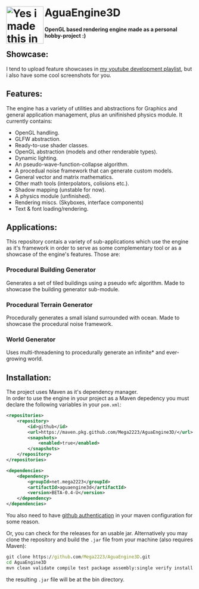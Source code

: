 <div class="title" style="align-items: center ;">
    <h1><img 
    height=100
    width=100
    alt="Yes i made this in paint."
    src="https://github.com/user-attachments/assets/fb61b1df-ed46-4abd-acbb-398be4da802a"
    align = left> 
    <div class="titleText";>
        AguaEngine3D
    </div>
    </h1>
    <strong>OpenGL based rendering engine made as a personal hobby-project :)  </strong>
</div>

## Showcase:

I tend to upload feature showcases in [my youtube development playlist](https://www.youtube.com/playlist?list=PL2CjNrK_Cb0otRoxs5VSQrdccLCmlGvOX), but i also have some cool screenshots for you.

## Features:  

The engine has a variety of utilities and abstractions for Graphics and general application management, plus an unifinished physics module. It currently contains:
- OpenGL handling.
- GLFW abstraction.
- Ready-to-use shader classes.
- OpenGL abstraction (models and other renderable types).
- Dynamic lighting.
- An pseudo-wave-function-collapse algorithm.
- A procedual noise framework that can generate custom models.
- General vector and matrix mathematics.
- Other math tools (interpolators, colisions etc.).
- Shadow mapping (unstable for now).
- A physics module (unfinished).
- Rendering miscs. (Skyboxes, interface components)
- Text & font loading/rendering.

## Applications:

This repository contais a variety of sub-applications which use the engine as it's framework in order to serve as some complementary tool or as a showcase of the engine's features. Those are:

### Procedural Building Generator
  Generates a set of tiled buildings using a pseudo wfc algorithm. Made to showcase the building generator sub-module.
### Procedural Terrain Generator   
Procedurally generates a small island surrounded with ocean. Made to showcase the procedural noise framework.

### World Generator
Uses multi-threadening to procedurally generate an infinite\* and ever-growing world.

## Installation:

The project uses Maven as it's dependency manager.  
In order to use the engine in your project as a Maven depedency you must declare the following variables in your `pom.xml`:

```xml
<repositories>
    <repository>
        <id>github</id>
        <url>https://maven.pkg.github.com/Mega2223/AguaEngine3D/</url>
        <snapshots>
            <enabled>true</enabled>
        </snapshots>
    </repository>
</repositories>
```

```xml
<dependencies>
    <dependency>
        <groupId>net.mega2223</groupId>
        <artifactId>aguaengine3d</artifactId>
        <version>BETA-0.4-U</version>
    </dependency>
</dependencies>
```

You also need to have [github authentication](https://docs.github.com/en/packages/working-with-a-github-packages-registry/working-with-the-apache-maven-registry) in your maven configuration for some reason.

Or, you can check for the releases for an usable jar. Alternatively you may clone the repository and build the `.jar` file from your machine (also requires Maven):

```bat
git clone https://github.com/Mega2223/AguaEngine3D.git
cd AguaEngine3D
mvn clean validate compile test package assembly:single verify install
```

the resulting `.jar` file will be at the bin directory.
